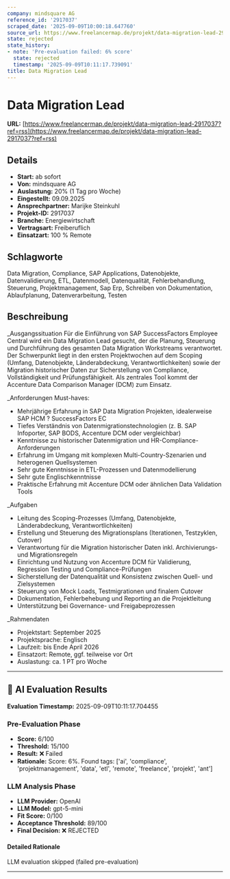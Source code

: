 ```yaml
---
company: mindsquare AG
reference_id: '2917037'
scraped_date: '2025-09-09T10:00:18.647760'
source_url: https://www.freelancermap.de/projekt/data-migration-lead-2917037?ref=rss
state: rejected
state_history:
- note: 'Pre-evaluation failed: 6% score'
  state: rejected
  timestamp: '2025-09-09T10:11:17.739091'
title: Data Migration Lead
---
```



# Data Migration Lead
**URL:** [https://www.freelancermap.de/projekt/data-migration-lead-2917037?ref=rss](https://www.freelancermap.de/projekt/data-migration-lead-2917037?ref=rss)
## Details
- **Start:** ab sofort
- **Von:** mindsquare AG
- **Auslastung:** 20% (1 Tag pro Woche)
- **Eingestellt:** 09.09.2025
- **Ansprechpartner:** Marijke Steinkuhl
- **Projekt-ID:** 2917037
- **Branche:** Energiewirtschaft
- **Vertragsart:** Freiberuflich
- **Einsatzart:** 100
                                                % Remote

## Schlagworte
Data Migration, Compliance, SAP Applications, Datenobjekte, Datenvalidierung, ETL, Datenmodell, Datenqualität, Fehlerbehandlung, Steuerung, Projektmanagement, Sap Erp, Schreiben von Dokumentation, Ablaufplanung, Datenverarbeitung, Testen

## Beschreibung
_Ausgangssituation
Für die Einführung von SAP SuccessFactors Employee Central wird ein Data Migration Lead gesucht, der die Planung, Steuerung und Durchführung des gesamten Data Migration Workstreams verantwortet. Der Schwerpunkt liegt in den ersten Projektwochen auf dem Scoping (Umfang, Datenobjekte, Länderabdeckung, Verantwortlichkeiten) sowie der Migration historischer Daten zur Sicherstellung von Compliance, Vollständigkeit und Prüfungsfähigkeit. Als zentrales Tool kommt der Accenture Data Comparison Manager (DCM) zum Einsatz.

_Anforderungen
Must-haves:
- Mehrjährige Erfahrung in SAP Data Migration Projekten, idealerweise SAP HCM ? SuccessFactors EC
- Tiefes Verständnis von Datenmigrationstechnologien (z. B. SAP Infoporter, SAP BODS, Accenture DCM oder vergleichbar)
- Kenntnisse zu historischer Datenmigration und HR-Compliance-Anforderungen
- Erfahrung im Umgang mit komplexen Multi-Country-Szenarien und heterogenen Quellsystemen
- Sehr gute Kenntnisse in ETL-Prozessen und Datenmodellierung
- Sehr gute Englischkenntnisse
- Praktische Erfahrung mit Accenture DCM oder ähnlichen Data Validation Tools

_Aufgaben
- Leitung des Scoping-Prozesses (Umfang, Datenobjekte, Länderabdeckung, Verantwortlichkeiten)
- Erstellung und Steuerung des Migrationsplans (Iterationen, Testzyklen, Cutover)
- Verantwortung für die Migration historischer Daten inkl. Archivierungs- und Migrationsregeln
- Einrichtung und Nutzung von Accenture DCM für Validierung, Regression Testing und Compliance-Prüfungen
- Sicherstellung der Datenqualität und Konsistenz zwischen Quell- und Zielsystemen
- Steuerung von Mock Loads, Testmigrationen und finalem Cutover
- Dokumentation, Fehlerbehebung und Reporting an die Projektleitung
- Unterstützung bei Governance- und Freigabeprozessen

_Rahmendaten
- Projektstart: September 2025
- Projektsprache: Englisch
- Laufzeit: bis Ende April 2026
- Einsatzort: Remote, ggf. teilweise vor Ort
- Auslastung: ca. 1 PT pro Woche

---

## 🤖 AI Evaluation Results

**Evaluation Timestamp:** 2025-09-09T10:11:17.704455

### Pre-Evaluation Phase
- **Score:** 6/100
- **Threshold:** 15/100
- **Result:** ❌ Failed
- **Rationale:** Score: 6%. Found tags: ['ai', 'compliance', 'projektmanagement', 'data', 'etl', 'remote', 'freelance', 'projekt', 'ant']

### LLM Analysis Phase
- **LLM Provider:** OpenAI
- **LLM Model:** gpt-5-mini
- **Fit Score:** 0/100
- **Acceptance Threshold:** 89/100
- **Final Decision:** ❌ REJECTED

#### Detailed Rationale
LLM evaluation skipped (failed pre-evaluation)

---
